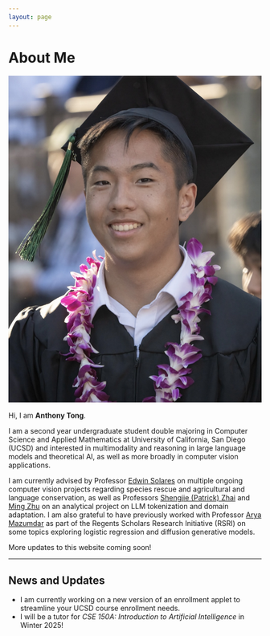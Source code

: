 ```yaml
---
layout: page
---
```


# About Me

<img src="images/me.jpg" class="floatpic">

Hi, I am **Anthony Tong**.

I am a second year undergraduate student double majoring in Computer Science and Applied Mathematics
at University of California, San Diego (UCSD) and interested in multimodality and reasoning in large
language models and theoretical AI, as well as more broadly in computer vision applications.

I am currently advised by Professor [Edwin Solares](https://edwinsolares.com/) on multiple ongoing
computer vision projects regarding species rescue and agricultural and language conservation, as
well as Professors [Shengjie (Patrick) Zhai](https://www.unlv.edu/people/shengjie-zhai) and
[Ming Zhu](https://www.unlv.edu/people/ming-zhu-phd) on an analytical project on LLM tokenization
and domain adaptation. I am also grateful to have previously worked with Professor
[Arya Mazumdar](https://mazumdar.ucsd.edu/) as part of the Regents Scholars Research Initiative
(RSRI) on some topics exploring logistic regression and diffusion generative models.

More updates to this website coming soon!

---

## News and Updates

- I am currently working on a new version of an enrollment applet to streamline your UCSD course
enrollment needs.
- I will be a tutor for *CSE 150A: Introduction to Artificial Intelligence* in Winter 2025!

<br>

